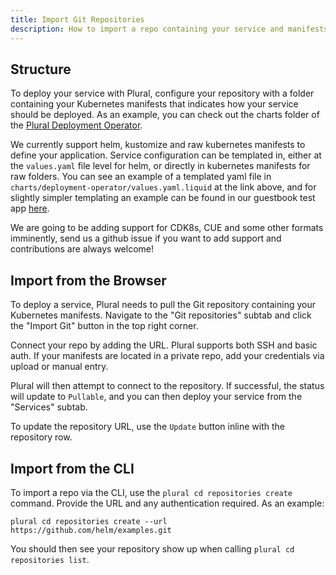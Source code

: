 ```yaml
---
title: Import Git Repositories
description: How to import a repo containing your service and manifests
---
```


## Structure

To deploy your service with Plural, configure your repository with a folder containing your Kubernetes manifests that indicates how your service should be deployed. As an example, you can check out the charts folder of the [Plural Deployment Operator](https://github.com/pluralsh/deployment-operator/tree/main/charts/deployment-operator).

We currently support helm, kustomize and raw kubernetes manifests to define your application. Service configuration can be templated in, either at the `values.yaml` file level for helm, or directly in kubernetes manifests for raw folders. You can see an example of a templated yaml file in `charts/deployment-operator/values.yaml.liquid` at the link above, and for slightly simpler templating an example can be found in our guestbook test app [here](https://github.com/pluralsh/console/blob/cd-scaffolding/test-apps/guestbook/ingress.yaml).

We are going to be adding support for CDK8s, CUE and some other formats imminently, send us a github issue if you want to add support and contributions are always welcome!

## Import from the Browser

To deploy a service, Plural needs to pull the Git repository containing your Kubernetes manifests. Navigate to the "Git repositories" subtab and click the "Import Git" button in the top right corner.

Connect your repo by adding the URL. Plural supports both SSH and basic auth. If your manifests are located in a private repo, add your credentials via upload or manual entry.

Plural will then attempt to connect to the repository. If successful, the status will update to `Pullable`, and you can then deploy your service from the "Services" subtab.

To update the repository URL, use the `Update` button inline with the repository row.

## Import from the CLI

To import a repo via the CLI, use the `plural cd repositories create` command. Provide the URL and any authentication required. As an example:

```
plural cd repositories create --url https://github.com/helm/examples.git
```

You should then see your repository show up when calling `plural cd repositories list`.

